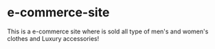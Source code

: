 # e-commerce-site
This is a e-commerce site where is  sold all type of men's and women's  clothes and Luxury accessories!
